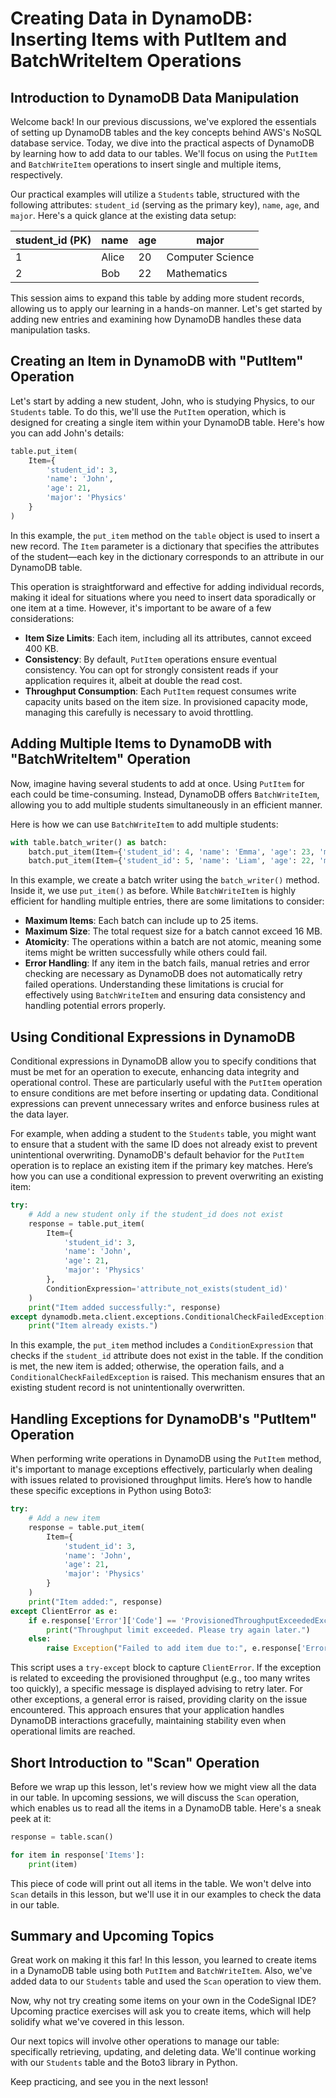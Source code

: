 # Creating Data in DynamoDB: Inserting Items with PutItem and BatchWriteItem Operations

## Introduction to DynamoDB Data Manipulation

Welcome back! In our previous discussions, we've explored the essentials of setting up DynamoDB tables and the key concepts behind AWS's NoSQL database service. Today, we dive into the practical aspects of DynamoDB by learning how to add data to our tables. We'll focus on using the `PutItem` and `BatchWriteItem` operations to insert single and multiple items, respectively.

Our practical examples will utilize a `Students` table, structured with the following attributes: `student_id` (serving as the primary key), `name`, `age`, and `major`. Here's a quick glance at the existing data setup:

| student_id (PK) | name  | age | major            |
|-----------------|-------|-----|------------------|
| 1               | Alice | 20  | Computer Science |
| 2               | Bob   | 22  | Mathematics      |

This session aims to expand this table by adding more student records, allowing us to apply our learning in a hands-on manner. Let's get started by adding new entries and examining how DynamoDB handles these data manipulation tasks.

## Creating an Item in DynamoDB with "PutItem" Operation
Let's start by adding a new student, John, who is studying Physics, to our `Students` table. To do this, we'll use the `PutItem` operation, which is designed for creating a single item within your DynamoDB table. Here's how you can add John's details:

```Python
table.put_item(
    Item={
        'student_id': 3,
        'name': 'John',
        'age': 21,
        'major': 'Physics'
    }
)
```
In this example, the `put_item` method on the `table` object is used to insert a new record. The `Item` parameter is a dictionary that specifies the attributes of the student—each key in the dictionary corresponds to an attribute in our DynamoDB table.

This operation is straightforward and effective for adding individual records, making it ideal for situations where you need to insert data sporadically or one item at a time. However, it's important to be aware of a few considerations:

* **Item Size Limits**: Each item, including all its attributes, cannot exceed 400 KB.
* **Consistency**: By default, `PutItem` operations ensure eventual consistency. You can opt for strongly consistent reads if your application requires it, albeit at double the read cost.
* **Throughput Consumption**: Each `PutItem` request consumes write capacity units based on the item size. In provisioned capacity mode, managing this carefully is necessary to avoid throttling.

## Adding Multiple Items to DynamoDB with "BatchWriteItem" Operation
Now, imagine having several students to add at once. Using `PutItem` for each could be time-consuming. Instead, DynamoDB offers `BatchWriteItem`, allowing you to add multiple students simultaneously in an efficient manner.

Here is how we can use `BatchWriteItem` to add multiple students:

```Python
with table.batch_writer() as batch:
    batch.put_item(Item={'student_id': 4, 'name': 'Emma', 'age': 23, 'major': 'Biology'})
    batch.put_item(Item={'student_id': 5, 'name': 'Liam', 'age': 22, 'major': 'Chemistry'})
```

In this example, we create a batch writer using the `batch_writer()` method. Inside it, we use `put_item()` as before. While `BatchWriteItem` is highly efficient for handling multiple entries, there are some limitations to consider:

* **Maximum Items**: Each batch can include up to 25 items.
* **Maximum Size**: The total request size for a batch cannot exceed 16 MB.
* **Atomicity**: The operations within a batch are not atomic, meaning some items might be written successfully while others could fail.
* **Error Handling**: If any item in the batch fails, manual retries and error checking are necessary as DynamoDB does not automatically retry failed operations.
Understanding these limitations is crucial for effectively using `BatchWriteItem` and ensuring data consistency and handling potential errors properly.

## Using Conditional Expressions in DynamoDB
Conditional expressions in DynamoDB allow you to specify conditions that must be met for an operation to execute, enhancing data integrity and operational control. These are particularly useful with the `PutItem` operation to ensure conditions are met before inserting or updating data. Conditional expressions can prevent unnecessary writes and enforce business rules at the data layer.

For example, when adding a student to the `Students` table, you might want to ensure that a student with the same ID does not already exist to prevent unintentional overwriting. DynamoDB's default behavior for the `PutItem` operation is to replace an existing item if the primary key matches. Here’s how you can use a conditional expression to prevent overwriting an existing item:

```Python
try:
    # Add a new student only if the student_id does not exist
    response = table.put_item(
        Item={
            'student_id': 3,
            'name': 'John',
            'age': 21,
            'major': 'Physics'
        },
        ConditionExpression='attribute_not_exists(student_id)'
    )
    print("Item added successfully:", response)
except dynamodb.meta.client.exceptions.ConditionalCheckFailedException:
    print("Item already exists.")
```

In this example, the `put_item` method includes a `ConditionExpression` that checks if the `student_id` attribute does not exist in the table. If the condition is met, the new item is added; otherwise, the operation fails, and a `ConditionalCheckFailedException` is raised. This mechanism ensures that an existing student record is not unintentionally overwritten.

## Handling Exceptions for DynamoDB's "PutItem" Operation
When performing write operations in DynamoDB using the `PutItem` method, it's important to manage exceptions effectively, particularly when dealing with issues related to provisioned throughput limits. Here’s how to handle these specific exceptions in Python using Boto3:

```Python
try:
    # Add a new item
    response = table.put_item(
        Item={
            'student_id': 3,
            'name': 'John',
            'age': 21,
            'major': 'Physics'
        }
    )
    print("Item added:", response)
except ClientError as e:
    if e.response['Error']['Code'] == 'ProvisionedThroughputExceededException':
        print("Throughput limit exceeded. Please try again later.")
    else:
        raise Exception("Failed to add item due to:", e.response['Error']['Message'])
```

This script uses a `try-except` block to capture `ClientError`. If the exception is related to exceeding the provisioned throughput (e.g., too many writes too quickly), a specific message is displayed advising to retry later. For other exceptions, a general error is raised, providing clarity on the issue encountered. This approach ensures that your application handles DynamoDB interactions gracefully, maintaining stability even when operational limits are reached.

## Short Introduction to "Scan" Operation
Before we wrap up this lesson, let's review how we might view all the data in our table. In upcoming sessions, we will discuss the `Scan` operation, which enables us to read all the items in a DynamoDB table. Here's a sneak peek at it:

```Python
response = table.scan()

for item in response['Items']:
    print(item)
```

This piece of code will print out all items in the table. We won't delve into `Scan` details in this lesson, but we'll use it in our examples to check the data in our table.

## Summary and Upcoming Topics
Great work on making it this far! In this lesson, you learned to create items in a DynamoDB table using both `PutItem` and `BatchWriteItem`. Also, we've added data to our `Students` table and used the `Scan` operation to view them.

Now, why not try creating some items on your own in the CodeSignal IDE? Upcoming practice exercises will ask you to create items, which will help solidify what we've covered in this lesson.

Our next topics will involve other operations to manage our table: specifically retrieving, updating, and deleting data. We'll continue working with our `Students` table and the Boto3 library in Python.

Keep practicing, and see you in the next lesson!
